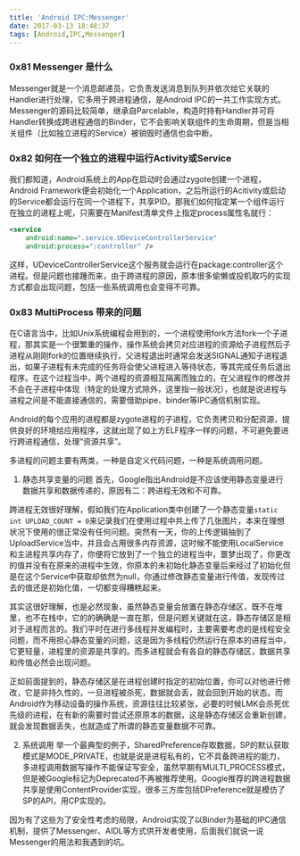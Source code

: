 ```yaml
---
title: 'Android IPC:Messenger'
date: 2017-03-13 18:48:37
tags: [Android,IPC,Messenger]
---
```


### 0x81 Messenger 是什么
Messenger就是一个消息邮递员，它负责发送消息到队列并依次给它关联的Handler进行处理，它多用于跨进程通信，是Android IPC的一共工作实现方式。Messenger的源码比较简单，继承自Parcelable，构造时持有Handler并可将Handler转换成跨进程通信的Binder，它不会影响关联组件的生命周期，但是当相关组件（比如独立进程的Service）被销毁时通信也会中断。

### 0x82 如何在一个独立的进程中运行Activity或Service
我们都知道，Android系统上的App在启动时会通过zygote创建一个进程，Android Framework便会初始化一个Application，之后所运行的Acitivity或启动的Service都会运行在同一个进程下，共享PID。那我们如何指定某一个组件运行在独立的进程上呢，只需要在Manifest清单文件上指定process属性名就行：
```XML
<service
    android:name=".service.UDeviceControllerService"
    android:process=":controller" />
```
这样，UDeviceControllerService这个服务就会运行在package:controller这个进程。但是问题也接踵而来，由于跨进程的原因，原本很多偷懒或投机取巧的实现方式都会出现问题，包括一些系统调用也会变得不可靠。

### 0x83 MultiProcess 带来的问题
在C语言当中，比如Unix系统编程会用到的，一个进程使用fork方法fork一个子进程，那其实是一个很繁重的操作，操作系统会拷贝对应进程的资源给子进程然后子进程从刚刚fork的位置继续执行，父进程退出时通常会发送SIGNAL通知子进程退出，如果子进程有未完成的任务将会使父进程进入等待状态，等其完成任务后退出程序。在这个过程当中，两个进程的资源相互隔离而独立的，在父进程作的修改并不会在子进程中体现（特定的处理方式除外，这里指一般状况），也就是说进程与进程之间是不能直接通信的，需要借助pipe、binder等IPC通信机制实现。

Android的每个应用的进程都是zygote进程的子进程，它负责拷贝和分配资源，提供良好的环境给应用程序，这就出现了如上方ELF程序一样的问题，不可避免要进行跨进程通信，处理“资源共享”。

多进程的问题主要有两类，一种是自定义代码问题，一种是系统调用问题。

1. 静态共享变量的问题
首先，Google指出Android是不应该使用静态变量进行数据共享和数据传递的，原因有二：跨进程无效和不可靠。

跨进程无效很好理解，假如我们在Application类中创建了一个静态变量`static int UPLOAD_COUNT = 0`来记录我们在使用过程中共上传了几张图片，本来在理想状况下使用的很正常没有任何问题。突然有一天，你的上传逻辑抽到了UploadService当中，并且会占用很多内存资源，这时候不能使用LocalService和主进程共享内存了，你便将它放到了一个独立的进程当中，噩梦出现了，你更改的值并没有在原来的进程中生效，你原本的未初始化静态变量后来经过了初始化但是在这个Service中获取却依然为null，你通过修改静态变量进行传值，发现传过去的值还是初始化值，一切都变得糟糕起来。

其实这很好理解，也是必然现象，虽然静态变量会放置在静态存储区，既不在堆里，也不在栈中，它的的确确是一直在那，但是问题关键就在这，静态存储区是相对于进程而言的。我们平时在进行多线程并发编程时，主要需要考虑的是线程安全问题，而不用担心静态变量的问题，这是因为多线程仍然运行在原本的进程当中，它更轻量，进程里的资源是共享的。而多进程就会有各自的静态存储区，数据共享和传值必然会出现问题。

正如前面提到的，静态存储区是在进程创建时指定的初始位置，你可以对他进行修改，它是非持久性的，一旦进程被杀死，数据就会丢，就会回到开始的状态。而Android作为移动设备的操作系统，资源往往比较紧张，必要的时候LMK会杀死优先级的进程，在有新的需要时尝试还原原本的数据，这是静态存储区会重新创建，就会发现数据丢失，也就造成了所谓的静态变量数据不可靠。

2. 系统调用
举一个最典型的例子，SharedPreference存取数据，SP的默认获取模式是MODE_PRIVATE，也就是说是进程私有的，它不具备跨进程的能力，多进程调用数据写操作不能保证写安全，虽然早期有MULTI_PROCESS模式，但是被Google标记为Deprecated不再被推荐使用。Google推荐的跨进程数据共享是使用ContentProvider实现，很多三方库包括DPreference就是模仿了SP的API，用CP实现的。

因为有了这些为了安全性考虑的局限，Android实现了以Binder为基础的IPC通信机制，提供了Messenger、AIDL等方式供开发者使用，后面我们就说一说Messenger的用法和我遇到的坑。



